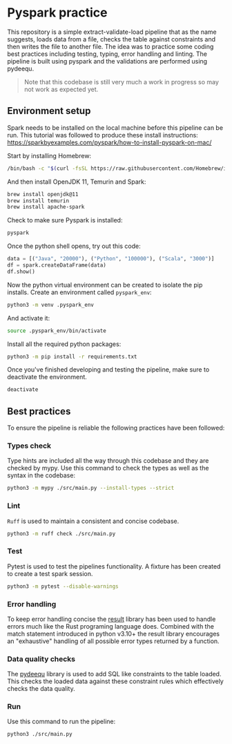 # Pyspark practice
This repository is a simple extract-validate-load pipeline that as the name suggests, loads data from a file, checks the table against constraints and then writes the file to another file. The idea was to practice some coding best practices including testing, typing, error handling and linting. The pipeline is built using pyspark and the validations are performed using pydeequ.

> Note that this codebase is still very much a work in progress so may not work as expected yet.

## Environment setup
Spark needs to be installed on the local machine before this pipeline can be run. This tutorial was followed to produce these install instructions: https://sparkbyexamples.com/pyspark/how-to-install-pyspark-on-mac/

Start by installing Homebrew:
```bash
/bin/bash -c "$(curl -fsSL https://raw.githubusercontent.com/Homebrew/install/HEAD/install.sh)"
```

And then install OpenJDK 11, Temurin and Spark:
```bash
brew install openjdk@11
brew install temurin
brew install apache-spark
```

Check to make sure Pyspark is installed:
```bash
pyspark
```

Once the python shell opens, try out this code:
```python
data = [("Java", "20000"), ("Python", "100000"), ("Scala", "3000")]
df = spark.createDataFrame(data)
df.show()
```

Now the python virtual environment can be created to isolate the pip installs. Create an environment called `pyspark_env`:
```bash
python3 -m venv .pyspark_env
```

And activate it:
```bash
source .pyspark_env/bin/activate
```

Install all the required python packages:
```bash
python3 -m pip install -r requirements.txt
```

Once you've finished developing and testing the pipeline, make sure to deactivate the environment.
```bash
deactivate
```

## Best practices
To ensure the pipeline is reliable the following practices have been followed:

### Types check
Type hints are included all the way through this codebase and they are checked by mypy. Use this command to check the types as well as the syntax in the codebase:
```bash
python3 -m mypy ./src/main.py --install-types --strict
```

### Lint
`Ruff` is used to maintain a consistent and concise codebase.
```bash
python3 -m ruff check ./src/main.py
```

### Test
Pytest is used to test the pipelines functionality. A fixture has been created to create a test spark session.
```bash
python3 -m pytest --disable-warnings
```

### Error handling
To keep error handling concise the [result](https://pypi.org/project/result/) library has been used to handle errors much like the Rust programing language does. Combined with the match statement introduced in python v3.10+ the result library encourages an "exhaustive" handling of all possible error types returned by a function.

### Data quality checks
The [pydeequ](https://pydeequ.readthedocs.io/en/latest/) library is used to add SQL like constraints to the table loaded. This checks the loaded data against these constraint rules which effectively checks the data quality. 

### Run
Use this command to run the pipeline:
```bash
python3 ./src/main.py
```